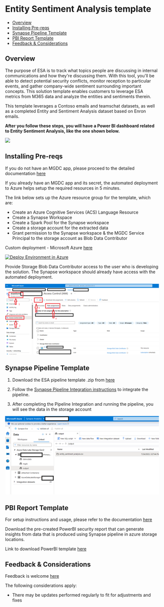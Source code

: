 # Entity Sentiment Analysis template

- [Overview](#Overview)
- [Installing Pre-reqs](#Installing-Pre-reqs)
- [Synapse Pipeline Template](#Synapse-Pipeline-Template)
- [PBI Report Template](#PBI-Report-Template)
- [Feedback & Considerations](#Feedback-&-Considerations)


## Overview

The purpose of ESA is to track what topics people are discussing in internal communications and how they're discussing them. With this tool, you'll be able to detect potential security conflicts, monitor reception to particular events, and gather company-wide sentiment surrounding important concepts. This solution template enables customers to leverage ESA metrics from M365 data and analyze the entities and sentiments therein.

This template leverages a Contoso emails and teamschat datasets, as well as a completed Entity and Sentiment Analysis dataset based on Enron emails.

**After you follow these steps, you will have a Power BI dashboard related to Entity Sentiment Analysis, like the one shown below.**

![](https://github.com/v-travhanes/dataconnect-solutions/blob/3c86c07cec44d809553c4c305c7241a03ecb5ae4/solutions/esa/Images/Welcome%20Page.png) 

## Installing Pre-reqs

If you do not have an MGDC app, please proceed to the detailed documentation [here](https://github.com/v-travhanes/dataconnect-solutions/blob/main/solutions/esa/PreRequisites/README.md)  

If you already have an MGDC app and its secret, the automated deployment to Azure helps setup the required resources in 5 minutes. 

The link below sets up the Azure resource group for the template, which are:

- Create an Azure Cognitive Services (ACS) Language Resource
- Create a Synapse Workspace
- Create a Spark Pool for the Synapse workspace
- Create a storage account for the extracted data
- Grant permission to the Synapse workspace & the MGDC Service Principal to the storage account as Blob Data Contributor

Custom deployment - Microsoft Azure [here](https://portal.azure.com/#create/Microsoft.Template/uri/https%3A%2F%2Fraw.githubusercontent.com%2Fv-travhanes%2Fdataconnect-solutions%2Fmain%2Fsolutions%2Fesa%2FARMTemplate%2Fazuredeploy.json)

<a href="https://portal.azure.com/#create/Microsoft.Template/uri/https%3A%2F%2Fraw.githubusercontent.com%2Fv-travhanes%2Fdataconnect-solutions%2Fmain%2Fsolutions%2Fesa%2FARMTemplate%2Fazuredeploy.json"><img src="https://camo.githubusercontent.com/bad3d579584bd4996af60a96735a0fdcb9f402933c139cc6c4c4a4577576411f/68747470733a2f2f616b612e6d732f6465706c6f79746f617a757265627574746f6e" alt="Deploy Environment in Azure" /></a>

Provide Storage Blob Data Contributor access to the user who is developing the solution. The Synapse workspace should already have access with the automated deployment. 

![](Images/storageBlobDataContributorAccessPicture1.png)


## Synapse Pipeline Template

1.  Download the ESA pipeline template .zip from [here](https://github.com/v-travhanes/dataconnect-solutions/tree/main/solutions/esa/SynapsePipelineTemplate)

2.  Follow the [Synapse Pipeline Integration instructions](https://github.com/v-travhanes/dataconnect-solutions/blob/main/solutions/esa/Synapse%20Pipeline%20Integration/README.md) to integrate the pipeline. 

3.  After completing the Pipeline Integration and running the pipeline, you will see the data in the storage account

![](Images/ADLOutputContainer.png)

## **PBI Report Template**

For setup instructions and usage, please refer to the documentation [here](https://github.com/v-travhanes/dataconnect-solutions/tree/main/solutions/esa/PBItemplate) 

Download the pre-created PowerBI security report that can generate insights from data that is produced using Synapse pipeline in azure storage locations. 

Link to download PowerBI template [here](https://github.com/v-travhanes/dataconnect-solutions/tree/main/solutions/esa/PBItemplate)

## **Feedback & Considerations**

Feedback is welcome [here](https://aka.ms/ona-m365-feedback)

The following considerations apply:
- There may be updates performed regularly to fit for adjustments and fixes 
